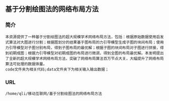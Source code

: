 ## 基于分割绘图法的网络布局方法
### 简介
	本资源提供了一种基于分割绘图法的超大规模学术网络布局方法，包括：根据原始数据使用启发式算法对大图进行分割；根据图划分的结果基于图布局的力引导模型生成子图的块间布局；使用力引导模型对子图分别布局，得到子图布局的最优解；根据子图的块间布局对子图进行拼接，得到初期成图；根据力引导模型对初期成图的布局进行微调，得到全图的布局最优解。本发明提出了全新的超大规模学术网络布局方法，突破了网络布局算法百万节点大关，大幅提升了网络布局算法可处理的数据体量。
	code文件夹为相关代码;data文件夹下为相关输入输出数据；
### URL
	/home/qli/移动互联网/基于分割绘图法的网络布局方法
